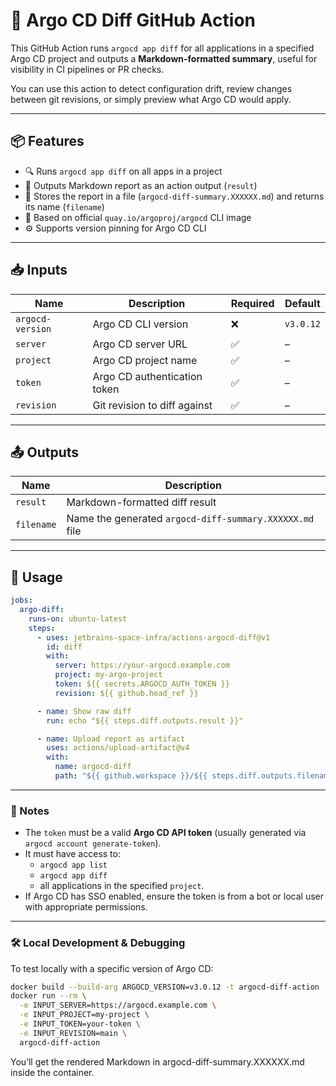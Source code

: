 # 🚀 Argo CD Diff GitHub Action

This GitHub Action runs `argocd app diff` for all applications in a specified Argo CD project and outputs a **Markdown-formatted summary**, useful for visibility in CI pipelines or PR checks.

You can use this action to detect configuration drift, review changes between git revisions, or simply preview what Argo CD would apply.

---

## 📦 Features

- 🔍 Runs `argocd app diff` on all apps in a project
- 🧾 Outputs Markdown report as an action output (`result`)
- 📁 Stores the report in a file (`argocd-diff-summary.XXXXXX.md`) and returns its name (`filename`)
- 🧰 Based on official `quay.io/argoproj/argocd` CLI image
- ⚙️ Supports version pinning for Argo CD CLI

---

## 📥 Inputs

| Name              | Description                                | Required | Default     |
|-------------------|--------------------------------------------|----------|-------------|
| `argocd-version`  | Argo CD CLI version                        | ❌       | `v3.0.12`   |
| `server`          | Argo CD server URL                         | ✅       | –           |
| `project`         | Argo CD project name                       | ✅       | –           |
| `token`           | Argo CD authentication token               | ✅       | –           |
| `revision`        | Git revision to diff against               | ✅       | –           |

---

## 📤 Outputs

| Name       | Description                               |
|------------|-------------------------------------------|
| `result`   | Markdown-formatted diff result            |
| `filename` | Name the generated `argocd-diff-summary.XXXXXX.md` file |

---

## 🚀 Usage

```yaml
jobs:
  argo-diff:
    runs-on: ubuntu-latest
    steps:
      - uses: jetbrains-space-infra/actions-argocd-diff@v1
        id: diff
        with:
          server: https://your-argocd.example.com
          project: my-argo-project
          token: ${{ secrets.ARGOCD_AUTH_TOKEN }}
          revision: ${{ github.head_ref }}

      - name: Show raw diff
        run: echo "${{ steps.diff.outputs.result }}"

      - name: Upload report as artifact
        uses: actions/upload-artifact@v4
        with:
          name: argocd-diff
          path: "${{ github.workspace }}/${{ steps.diff.outputs.filename }}"
```
---

### 🔐 Notes

- The `token` must be a valid **Argo CD API token** (usually generated via `argocd account generate-token`).
- It must have access to:
    - `argocd app list`
    - `argocd app diff`
    - all applications in the specified `project`.
- If Argo CD has SSO enabled, ensure the token is from a bot or local user with appropriate permissions.

---

### 🛠️ Local Development & Debugging

To test locally with a specific version of Argo CD:

```bash
docker build --build-arg ARGOCD_VERSION=v3.0.12 -t argocd-diff-action .
docker run --rm \
  -e INPUT_SERVER=https://argocd.example.com \
  -e INPUT_PROJECT=my-project \
  -e INPUT_TOKEN=your-token \
  -e INPUT_REVISION=main \
  argocd-diff-action
```

You’ll get the rendered Markdown in argocd-diff-summary.XXXXXX.md inside the container.
